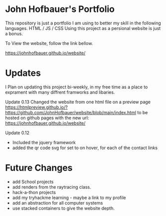 # John Hofbauer's Portfolio
This repository is just a portfolio I am using to better my skill in the following languages.
HTML / JS / CSS
Using this project as a persional website is just a bonus. 


To View the website, follow the link bellow. 

https://johnhofbauer.github.io/website/


# Updates
I Plan on updating this project bi-weekly, in my free time as a place to exprament with many diffrent framworks and libaries. 


Update 0.13
Changed the website from one html file on a preview page https://htmlpreview.github.io/?https://github.com/JohnHofbauer/website/blob/main/index.html
to be hosted on github pages with the new url: https://johnhofbauer.github.io/website/

Update 0.12
- Included the jquery framework
- added the qr code svg for set to on hover, for each of the contact links


# Future Changes
- add School projects
- add renders from the raytracing class. 
- hack-a-thon projects
- add my tryhackme learning - maybe a link to my profile
- add an abstraction for all computer systems
- use stacked containers to give the website depth. 

